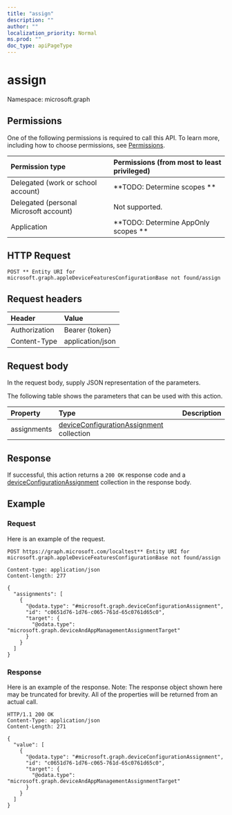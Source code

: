 ```yaml
---
title: "assign"
description: ""
author: ""
localization_priority: Normal
ms.prod: ""
doc_type: apiPageType
---
```


# assign

Namespace: microsoft.graph



## Permissions
One of the following permissions is required to call this API. To learn more, including how to choose permissions, see [Permissions](/concepts/permissions-reference.md).

|Permission type|Permissions (from most to least privileged)|
|:---|:---|
|Delegated (work or school account)|**TODO: Determine scopes **|
|Delegated (personal Microsoft account)|Not supported.|
|Application|**TODO: Determine AppOnly scopes **|

## HTTP Request
<!-- {
  "blockType": "ignored"
}
-->
``` http
POST ** Entity URI for microsoft.graph.appleDeviceFeaturesConfigurationBase not found/assign
```

## Request headers
|Header|Value|
|:---|:---|
|Authorization|Bearer {token}|
|Content-Type|application/json|

## Request body
In the request body, supply JSON representation of the parameters.

The following table shows the parameters that can be used with this action.

|Property|Type|Description|
|:---|:---|:---|
|assignments|[deviceConfigurationAssignment](../resources/deviceconfigurationassignment.md) collection||



## Response
If successful, this action returns a `200 OK` response code and a [deviceConfigurationAssignment](../resources/deviceconfigurationassignment.md) collection in the response body.

## Example

### Request
Here is an example of the request.
<!-- {
  "blockType": "request",
  "name": "appledevicefeaturesconfigurationbase_assign"
}
-->
``` http
POST https://graph.microsoft.com/localtest** Entity URI for microsoft.graph.appleDeviceFeaturesConfigurationBase not found/assign

Content-type: application/json
Content-length: 277

{
  "assignments": [
    {
      "@odata.type": "#microsoft.graph.deviceConfigurationAssignment",
      "id": "c0651d76-1d76-c065-761d-65c0761d65c0",
      "target": {
        "@odata.type": "microsoft.graph.deviceAndAppManagementAssignmentTarget"
      }
    }
  ]
}
```

### Response
Here is an example of the response. Note: The response object shown here may be truncated for brevity. All of the properties will be returned from an actual call.
<!-- {
  "blockType": "response",
  "truncated": true,
  "@odata.type": "collection(microsoft.graph.deviceconfigurationassignment)"
}
-->
``` http
HTTP/1.1 200 OK
Content-Type: application/json
Content-Length: 271

{
  "value": [
    {
      "@odata.type": "#microsoft.graph.deviceConfigurationAssignment",
      "id": "c0651d76-1d76-c065-761d-65c0761d65c0",
      "target": {
        "@odata.type": "microsoft.graph.deviceAndAppManagementAssignmentTarget"
      }
    }
  ]
}
```

